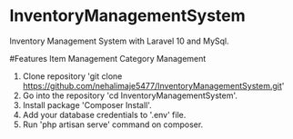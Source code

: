 # InventoryManagementSystem

Inventory Management System with Laravel 10 and MySql.

#Features
Item Management
Category Management

1. Clone repository 'git clone https://github.com/nehalimaje5477/InventoryManagementSystem.git'
2. Go into the repository 'cd InventoryManagementSystem'.
3. Install package 'Composer Install'.
4. Add your database credentials to '.env' file.
5. Run 'php artisan serve' command on composer.



